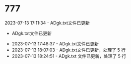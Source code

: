 # 777

2023-07-13 17:11:34 - ADgk.txt文件已更新
 - ADgk.txt文件已更新
* 2023-07-13 17:48:37 - ADgk.txt文件已更新
* 2023-07-13 18:07:03 - ADgk.txt文件已更新，处理了 5 行
* 2023-07-13 18:24:51 - ADgk.txt 文件已更新，处理了 5 行
